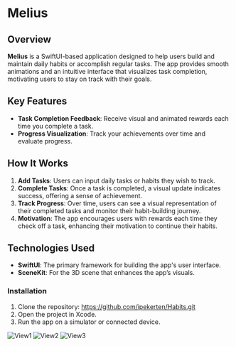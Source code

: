 # Melius

## Overview
**Melius** is a SwiftUI-based application designed to help users build and maintain daily habits or accomplish regular tasks.
The app provides smooth animations and an intuitive interface that visualizes task completion, motivating users to stay on track with their goals.

## Key Features
- **Task Completion Feedback**: Receive visual and animated rewards each time you complete a task.
- **Progress Visualization**: Track your achievements over time and evaluate progress.

## How It Works
1. **Add Tasks**: Users can input daily tasks or habits they wish to track.
2. **Complete Tasks**: Once a task is completed, a visual update indicates success, offering a sense of achievement.
3. **Track Progress**: Over time, users can see a visual representation of their completed tasks and monitor their habit-building journey.
4. **Motivation**: The app encourages users with rewards each time they check off a task, enhancing their motivation to continue their habits.

## Technologies Used
- **SwiftUI**: The primary framework for building the app's user interface.
- **SceneKit**: For the 3D scene that enhances the app’s visuals.


### Installation
1. Clone the repository: https://github.com/ipekerten/Habits.git
2. Open the project in Xcode.
3. Run the app on a simulator or connected device.

![View1](https://github.com/user-attachments/assets/86492bb8-509b-4542-816f-2fe1bdf08836)
![View2](https://github.com/user-attachments/assets/2530f01d-7f0b-4e4d-a979-46a26ec2dec1)
![View3](https://github.com/user-attachments/assets/df4de1a1-c2ec-45ca-beb7-b68d3aaeeb28)

